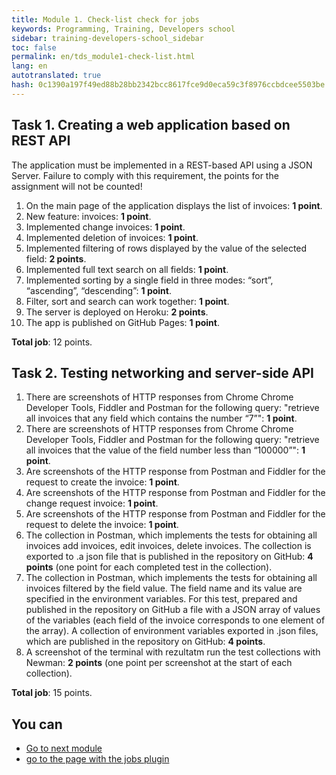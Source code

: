 ```yaml
---
title: Module 1. Check-list check for jobs
keywords: Programming, Training, Developers school
sidebar: training-developers-school_sidebar
toc: false
permalink: en/tds_module1-check-list.html
lang: en
autotranslated: true
hash: 0c1390a197f49ed88b28bb2342bcc8617fce9d0eca59c3f8976ccbdcee5503be
---
```


## Task 1. Creating a web application based on REST API

The application must be implemented in a REST-based API using a JSON Server. Failure to comply with this requirement, the points for the assignment will not be counted!

1. On the main page of the application displays the list of invoices: **1 point**.
2. New feature: invoices: **1 point**.
3. Implemented change invoices: **1 point**.
4. Implemented deletion of invoices: **1 point**.
5. Implemented filtering of rows displayed by the value of the selected field: **2 points**.
6. Implemented full text search on all fields: **1 point**.
7. Implemented sorting by a single field in three modes: “sort”, “ascending”, “descending”: **1 point**.
8. Filter, sort and search can work together: **1 point**.
9. The server is deployed on Heroku: **2 points**.
10. The app is published on GitHub Pages: **1 point**.

**Total job**: 12 points.

## Task 2. Testing networking and server-side API

1. There are screenshots of HTTP responses from Chrome Chrome Developer Tools, Fiddler and Postman for the following query: "retrieve all invoices that any field which contains the number “7”": **1 point**.
2. There are screenshots of HTTP responses from Chrome Chrome Developer Tools, Fiddler and Postman for the following query: "retrieve all invoices that the value of the field number less than “100000”": **1 point**.
3. Are screenshots of the HTTP response from Postman and Fiddler for the request to create the invoice: **1 point**.
4. Are screenshots of the HTTP response from Postman and Fiddler for the change request invoice: **1 point**.
5. Are screenshots of the HTTP response from Postman and Fiddler for the request to delete the invoice: **1 point**.
6. The collection in Postman, which implements the tests for obtaining all invoices add invoices, edit invoices, delete invoices. The collection is exported to .a json file that is published in the repository on GitHub: **4 points** (one point for each completed test in the collection).
7. The collection in Postman, which implements the tests for obtaining all invoices filtered by the field value. The field name and its value are specified in the environment variables. For this test, prepared and published in the repository on GitHub a file with a JSON array of values of the variables (each field of the invoice corresponds to one element of the array). A collection of environment variables exported in .json files, which are published in the repository on GitHub: **4 points**.
8. A screenshot of the terminal with rezultatm run the test collections with Newman: **2 points** (one point per screenshot at the start of each collection).

**Total job**: 15 points.

## You can

* [Go to next module](tds_module2-about.html) <i class="fa fa-arrow-down" aria-hidden="true"></i>
* <i class="fa fa-arrow-left" aria-hidden="true"></i> [go to the page with the jobs plugin](tds_module1-tasks.html)



